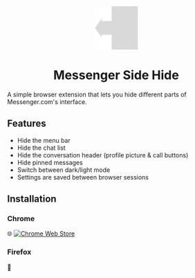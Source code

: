 <p align="center">
    <img src="icon128.png" alt="Messenger Logo" width="100">
</p>

<h1 align="center">Messenger Side Hide</h1>

A simple browser extension that lets you hide different parts of Messenger.com's interface.

## Features
- Hide the menu bar 
- Hide the chat list
- Hide the conversation header (profile picture & call buttons)
- Hide pinned messages
- Switch between dark/light mode
- Settings are saved between browser sessions

## Installation
### Chrome
<p align="left">
    🌐 <a href="https://chromewebstore.google.com/detail/messenger-side-hide/degcpkimgdijmlfhhhbjpbjbenofcihb">
    <img src="https://developer.chrome.com/docs/webstore/images/ChromeWebStore_BadgeWBorder_v2_206x58.png" alt="Chrome Web Store">
    </a>
</p>

### Firefox
<p align="left">
    🦊 <a href="https://addons.mozilla.org/en-US/firefox/addon/messenger-side-hide/"alt="Firefox Add-ons">
    </a>
</p>


